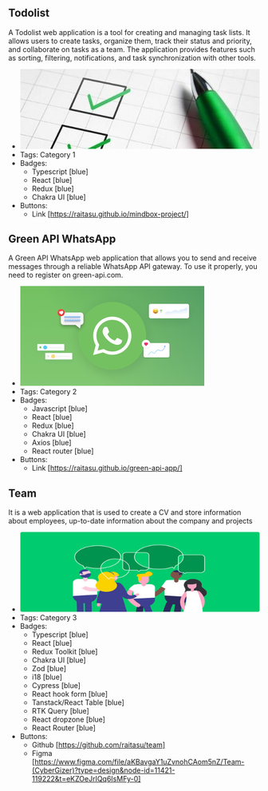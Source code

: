 ## Todolist
A Todolist web application is a tool for creating and managing task lists. It allows users to create tasks, organize them, track their status and priority, and collaborate on tasks as a team. The application provides features such as sorting, filtering, notifications, and task synchronization with other tools.
- ![600x200](../assets/can-task-be-a-verb-5813-7f1eb0445f882a35228fdfdaea993c72@1x.jpg)
- Tags: Category 1
- Badges:
  - Typescript [blue]
  - React [blue]
  - Redux [blue]
  - Chakra UI [blue]
- Buttons:
  - Link [https://raitasu.github.io/mindbox-project/]

## Green API WhatsApp
A Green API WhatsApp web application that allows you to send and receive messages through a reliable WhatsApp API gateway. To use it properly, you need to register on green-api.com.
- ![600x200](../assets/imgonline-com-ua-Resize-7O6ZTjhKVm.jpg)
- Tags: Category 2
- Badges:
  - Javascript [blue]
  - React [blue]
  - Redux [blue]
  - Chakra UI [blue]
  - Axios [blue]
  - React router [blue]
- Buttons:
  - Link [https://raitasu.github.io/green-api-app/]

## Team
It is a web application that is used to create a CV and store information about employees, up-to-date information about the company and projects
- ![600x200](../assets/team-charter.jpg)
- Tags: Category 3
- Badges:
  - Typescript [blue]
  - React [blue]
  - Redux Toolkit [blue]
  - Chakra UI [blue]
  - Zod [blue]
  - i18 [blue]
  - Cypress [blue]
  - React hook form [blue]
  - Tanstack/React Table [blue]
  - RTK Query [blue]
  - React dropzone [blue]
  - React Router [blue]
- Buttons:
  - Github [https://github.com/raitasu/team]
  - Figma [https://www.figma.com/file/aKBavgaY1uZvnohCAom5nZ/Team-(CyberGizer)?type=design&node-id=11421-119222&t=eKZOeJrIQq6IsMFy-0]